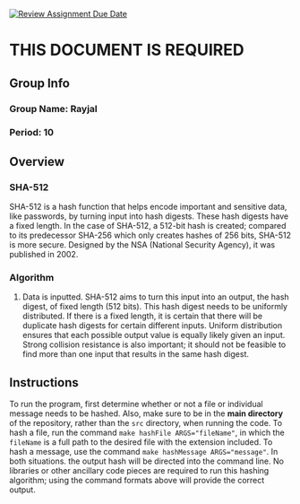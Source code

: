 [![Review Assignment Due Date](https://classroom.github.com/assets/deadline-readme-button-24ddc0f5d75046c5622901739e7c5dd533143b0c8e959d652212380cedb1ea36.svg)](https://classroom.github.com/a/ecp4su41)
# THIS DOCUMENT IS REQUIRED
## Group Info

### Group Name: Rayjal
### Period: 10

## Overview

### SHA-512

SHA-512 is a hash function that helps encode important and sensitive data, like passwords, by turning input into hash digests. These hash digests have a fixed length. In the case of SHA-512, a 512-bit hash is created; compared to its predecessor SHA-256 which only creates hashes of 256 bits, SHA-512 is more secure. Designed by the NSA (National Security Agency), it was published in 2002. 

### Algorithm

1. Data is inputted. SHA-512 aims to turn this input into an output, the hash digest, of fixed length (512 bits). This hash digest needs to be uniformly distributed. If there is a fixed length, it is certain that there will be duplicate hash digests for certain different inputs. Uniform distribution ensures that each possible output value is equally likely given an input. Strong collision resistance is also important; it should not be feasible to find more than one input that results in the same hash digest.

## Instructions

To run the program, first determine whether or not a file or individual message needs to be hashed. Also, make sure to be in the **main directory** of the repository, rather than the `src` directory, when running the code. To hash a file, run the command `make hashFile ARGS="fileName"`, in which the `fileName` is a full path to the desired file with the extension included. To hash a message, use the command `make hashMessage ARGS="message"`. In both situations. the output hash will be directed into the command line. No libraries or other ancillary code pieces are required to run this hashing algorithm; using the command formats above will provide the correct output. 